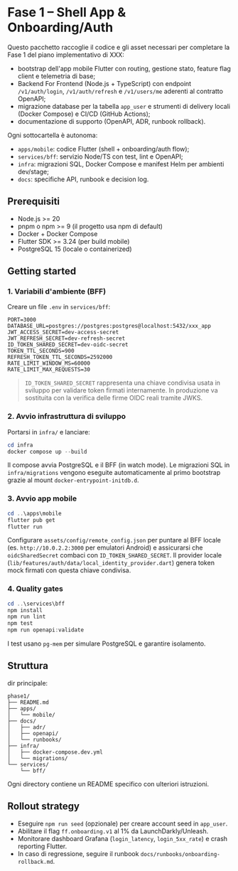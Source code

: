 # Fase 1 – Shell App & Onboarding/Auth

Questo pacchetto raccoglie il codice e gli asset necessari per completare la Fase 1 del piano implementativo di XXX:

- bootstrap dell'app mobile Flutter con routing, gestione stato, feature flag client e telemetria di base;
- Backend For Frontend (Node.js + TypeScript) con endpoint `/v1/auth/login`, `/v1/auth/refresh` e `/v1/users/me` aderenti al contratto OpenAPI;
- migrazione database per la tabella `app_user` e strumenti di delivery locali (Docker Compose) e CI/CD (GitHub Actions);
- documentazione di supporto (OpenAPI, ADR, runbook rollback).

Ogni sottocartella è autonoma:

- `apps/mobile`: codice Flutter (shell + onboarding/auth flow);
- `services/bff`: servizio Node/TS con test, lint e OpenAPI;
- `infra`: migrazioni SQL, Docker Compose e manifest Helm per ambienti dev/stage;
- `docs`: specifiche API, runbook e decision log.

## Prerequisiti

- Node.js >= 20
- pnpm o npm >= 9 (il progetto usa npm di default)
- Docker + Docker Compose
- Flutter SDK >= 3.24 (per build mobile)
- PostgreSQL 15 (locale o containerized)

## Getting started

### 1. Variabili d'ambiente (BFF)

Creare un file `.env` in `services/bff`:

```
PORT=3000
DATABASE_URL=postgres://postgres:postgres@localhost:5432/xxx_app
JWT_ACCESS_SECRET=dev-access-secret
JWT_REFRESH_SECRET=dev-refresh-secret
ID_TOKEN_SHARED_SECRET=dev-oidc-secret
TOKEN_TTL_SECONDS=900
REFRESH_TOKEN_TTL_SECONDS=2592000
RATE_LIMIT_WINDOW_MS=60000
RATE_LIMIT_MAX_REQUESTS=30
```

> `ID_TOKEN_SHARED_SECRET` rappresenta una chiave condivisa usata in sviluppo per validare token firmati internamente. In produzione va sostituita con la verifica delle firme OIDC reali tramite JWKS.

### 2. Avvio infrastruttura di sviluppo

Portarsi in `infra/` e lanciare:

```powershell
cd infra
docker compose up --build
```

Il compose avvia PostgreSQL e il BFF (in watch mode). Le migrazioni SQL in `infra/migrations` vengono eseguite automaticamente al primo bootstrap grazie al mount `docker-entrypoint-initdb.d`.

### 3. Avvio app mobile

```powershell
cd ..\apps\mobile
flutter pub get
flutter run
```

Configurare `assets/config/remote_config.json` per puntare al BFF locale (es. `http://10.0.2.2:3000` per emulatori Android) e assicurarsi che `oidcSharedSecret` combaci con `ID_TOKEN_SHARED_SECRET`. Il provider locale (`lib/features/auth/data/local_identity_provider.dart`) genera token mock firmati con questa chiave condivisa.

### 4. Quality gates

```powershell
cd ..\services\bff
npm install
npm run lint
npm test
npm run openapi:validate
```

I test usano `pg-mem` per simulare PostgreSQL e garantire isolamento.

## Struttura
dir principale:

```
phase1/
├── README.md
├── apps/
│   └── mobile/
├── docs/
│   ├── adr/
│   ├── openapi/
│   └── runbooks/
├── infra/
│   ├── docker-compose.dev.yml
│   └── migrations/
└── services/
    └── bff/
```

Ogni directory contiene un README specifico con ulteriori istruzioni.

## Rollout strategy

- Eseguire `npm run seed` (opzionale) per creare account seed in `app_user`.
- Abilitare il flag `ff.onboarding.v1` al 1% da LaunchDarkly/Unleash.
- Monitorare dashboard Grafana (`login_latency`, `login_5xx_rate`) e crash reporting Flutter.
- In caso di regressione, seguire il runbook `docs/runbooks/onboarding-rollback.md`.

